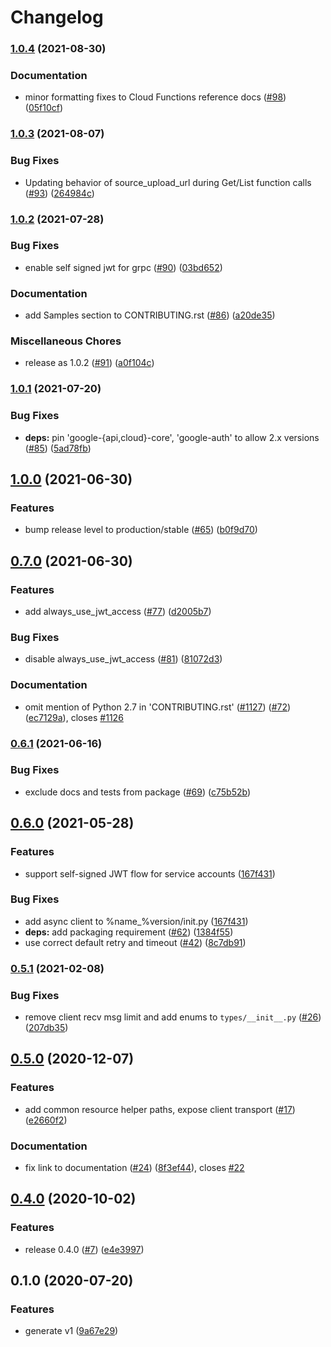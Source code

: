 # Changelog

### [1.0.4](https://www.github.com/googleapis/python-functions/compare/v1.0.3...v1.0.4) (2021-08-30)


### Documentation

* minor formatting fixes to Cloud Functions reference docs ([#98](https://www.github.com/googleapis/python-functions/issues/98)) ([05f10cf](https://www.github.com/googleapis/python-functions/commit/05f10cfc3d735d04806a25630875c5ecb3bad65d))

### [1.0.3](https://www.github.com/googleapis/python-functions/compare/v1.0.2...v1.0.3) (2021-08-07)


### Bug Fixes

* Updating behavior of source_upload_url during Get/List function calls ([#93](https://www.github.com/googleapis/python-functions/issues/93)) ([264984c](https://www.github.com/googleapis/python-functions/commit/264984cda2a6a1b75a4e5d78268b35d247ebdd99))

### [1.0.2](https://www.github.com/googleapis/python-functions/compare/v1.0.1...v1.0.2) (2021-07-28)


### Bug Fixes

* enable self signed jwt for grpc ([#90](https://www.github.com/googleapis/python-functions/issues/90)) ([03bd652](https://www.github.com/googleapis/python-functions/commit/03bd652e1016ab88dbb458311ad82828219637c9))


### Documentation

* add Samples section to CONTRIBUTING.rst ([#86](https://www.github.com/googleapis/python-functions/issues/86)) ([a20de35](https://www.github.com/googleapis/python-functions/commit/a20de355fc32f6849c7ad5a9c5e16f436483fec5))


### Miscellaneous Chores

* release as 1.0.2 ([#91](https://www.github.com/googleapis/python-functions/issues/91)) ([a0f104c](https://www.github.com/googleapis/python-functions/commit/a0f104c51302a8065e35b3eff25b5031f5110162))

### [1.0.1](https://www.github.com/googleapis/python-functions/compare/v1.0.0...v1.0.1) (2021-07-20)


### Bug Fixes

* **deps:** pin 'google-{api,cloud}-core', 'google-auth' to allow 2.x versions ([#85](https://www.github.com/googleapis/python-functions/issues/85)) ([5ad78fb](https://www.github.com/googleapis/python-functions/commit/5ad78fb363b8aa4057f8dc76ebac35dbdf5c39f7))

## [1.0.0](https://www.github.com/googleapis/python-functions/compare/v0.7.0...v1.0.0) (2021-06-30)


### Features

* bump release level to production/stable ([#65](https://www.github.com/googleapis/python-functions/issues/65)) ([b0f9d70](https://www.github.com/googleapis/python-functions/commit/b0f9d70287cf4c330523d052371793ad7faf33ae))

## [0.7.0](https://www.github.com/googleapis/python-functions/compare/v0.6.1...v0.7.0) (2021-06-30)


### Features

* add always_use_jwt_access ([#77](https://www.github.com/googleapis/python-functions/issues/77)) ([d2005b7](https://www.github.com/googleapis/python-functions/commit/d2005b7770232d855f47b5037a176a7679b6366a))


### Bug Fixes

* disable always_use_jwt_access ([#81](https://www.github.com/googleapis/python-functions/issues/81)) ([81072d3](https://www.github.com/googleapis/python-functions/commit/81072d3225c9f7b17becd981b8bc0f53cdf8f613))


### Documentation

* omit mention of Python 2.7 in 'CONTRIBUTING.rst' ([#1127](https://www.github.com/googleapis/python-functions/issues/1127)) ([#72](https://www.github.com/googleapis/python-functions/issues/72)) ([ec7129a](https://www.github.com/googleapis/python-functions/commit/ec7129a4ce543a08db862f30bc67d394d5a7ef9c)), closes [#1126](https://www.github.com/googleapis/python-functions/issues/1126)

### [0.6.1](https://www.github.com/googleapis/python-functions/compare/v0.6.0...v0.6.1) (2021-06-16)


### Bug Fixes

* exclude docs and tests from package ([#69](https://www.github.com/googleapis/python-functions/issues/69)) ([c75b52b](https://www.github.com/googleapis/python-functions/commit/c75b52bcc46d13f8f5ad61b91d5b7ced9c1b1e15))

## [0.6.0](https://www.github.com/googleapis/python-functions/compare/v0.5.1...v0.6.0) (2021-05-28)


### Features

* support self-signed JWT flow for service accounts ([167f431](https://www.github.com/googleapis/python-functions/commit/167f43144f4f9c5ef88a68bd880ec47a3062a3b6))


### Bug Fixes

* add async client to %name_%version/init.py ([167f431](https://www.github.com/googleapis/python-functions/commit/167f43144f4f9c5ef88a68bd880ec47a3062a3b6))
* **deps:** add packaging requirement ([#62](https://www.github.com/googleapis/python-functions/issues/62)) ([1384f55](https://www.github.com/googleapis/python-functions/commit/1384f55b4e35f6263d42639667c4a38ab1689b16))
* use correct default retry and timeout ([#42](https://www.github.com/googleapis/python-functions/issues/42)) ([8c7db91](https://www.github.com/googleapis/python-functions/commit/8c7db919535193151ed52465a3038d3ac72d701e))

### [0.5.1](https://www.github.com/googleapis/python-functions/compare/v0.5.0...v0.5.1) (2021-02-08)


### Bug Fixes

* remove client recv msg limit and add enums to `types/__init__.py` ([#26](https://www.github.com/googleapis/python-functions/issues/26)) ([207db35](https://www.github.com/googleapis/python-functions/commit/207db35e31d203120f66d384932e54fafec44a08))

## [0.5.0](https://www.github.com/googleapis/python-functions/compare/v0.4.0...v0.5.0) (2020-12-07)


### Features

* add common resource helper paths, expose client transport ([#17](https://www.github.com/googleapis/python-functions/issues/17)) ([e2660f2](https://www.github.com/googleapis/python-functions/commit/e2660f2c53055560c2e7848fa3969d1440aebb62))


### Documentation

* fix link to documentation ([#24](https://www.github.com/googleapis/python-functions/issues/24)) ([8f3ef44](https://www.github.com/googleapis/python-functions/commit/8f3ef446c1ffc5a3395773a70450624c0de99526)), closes [#22](https://www.github.com/googleapis/python-functions/issues/22)

## [0.4.0](https://www.github.com/googleapis/python-functions/compare/v0.1.0...v0.4.0) (2020-10-02)


### Features

* release 0.4.0 ([#7](https://www.github.com/googleapis/python-functions/issues/7)) ([e4e3997](https://www.github.com/googleapis/python-functions/commit/e4e3997cca3d8bdafe04e4931e73da5e934cb769))

## 0.1.0 (2020-07-20)


### Features

* generate v1 ([9a67e29](https://www.github.com/googleapis/python-functions/commit/9a67e29b73b6e653e1d9c5f7c83e44c7f312ab12))
